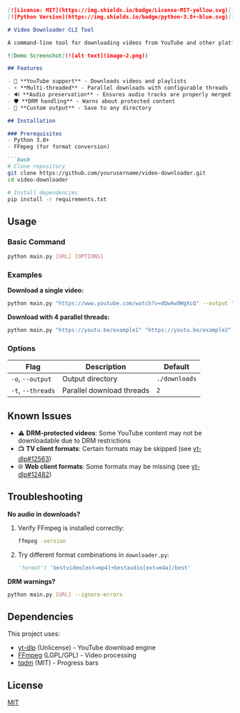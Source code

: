```markdown
[![License: MIT](https://img.shields.io/badge/License-MIT-yellow.svg)](https://opensource.org/licenses/MIT)
[![Python Version](https://img.shields.io/badge/python-3.8+-blue.svg)](https://www.python.org/downloads/)

# Video Downloader CLI Tool

A command-line tool for downloading videos from YouTube and other platforms, with support for parallel downloads and format conversion.

![Demo Screenshot](![alt text](image-2.png))

## Features

- 🎥 **YouTube support** - Downloads videos and playlists
- ⚡ **Multi-threaded** - Parallel downloads with configurable threads
- 🔊 **Audio preservation** - Ensures audio tracks are properly merged
- 🛡️ **DRM handling** - Warns about protected content
- 📁 **Custom output** - Save to any directory

## Installation

### Prerequisites
- Python 3.8+
- FFmpeg (for format conversion)

```bash
# Clone repository
git clone https://github.com/yourusername/video-downloader.git
cd video-downloader

# Install dependencies
pip install -r requirements.txt
```

## Usage

### Basic Command
```bash
python main.py [URL] [OPTIONS]
```

### Examples
**Download a single video:**
```bash
python main.py "https://www.youtube.com/watch?v=dQw4w9WgXcQ" --output "~/Videos"
```

**Download with 4 parallel threads:**
```bash
python main.py "https://youtu.be/example1" "https://youtu.be/example2" -t 4
```

### Options
| Flag | Description | Default |
|------|-------------|---------|
| `-o`, `--output` | Output directory | `./downloads` |
| `-t`, `--threads` | Parallel download threads | `2` |

## Known Issues
- ⚠️ **DRM-protected videos**: Some YouTube content may not be downloadable due to DRM restrictions
- 📺 **TV client formats**: Certain formats may be skipped (see [yt-dlp#12563](https://github.com/yt-dlp/yt-dlp/issues/12563))
- 🌐 **Web client formats**: Some formats may be missing (see [yt-dlp#12482](https://github.com/yt-dlp/yt-dlp/issues/12482))

## Troubleshooting

**No audio in downloads?**
1. Verify FFmpeg is installed correctly:
   ```bash
   ffmpeg -version
   ```
2. Try different format combinations in `downloader.py`:
   ```python
   'format': 'bestvideo[ext=mp4]+bestaudio[ext=m4a]/best'
   ```

**DRM warnings?**
```bash
python main.py [URL] --ignore-errors
```

## Dependencies
This project uses:
- [yt-dlp](https://github.com/yt-dlp/yt-dlp) (Unlicense) - YouTube download engine
- [FFmpeg](https://ffmpeg.org/) (LGPL/GPL) - Video processing
- [tqdm](https://github.com/tqdm/tqdm) (MIT) - Progress bars

## License
[MIT](LICENSE)
```